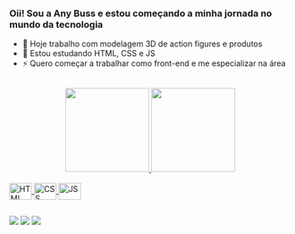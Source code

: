### Oii! Sou a Any Buss e estou começando a minha jornada no mundo da tecnologia

- 🔭 Hoje trabalho com modelagem 3D de action figures e produtos
- 🌱 Estou estudando HTML, CSS e JS
- ⚡ Quero começar a trabalhar como front-end e me especializar na área

##

<div align="center">
  <a href="https://anybuss.com" target="_blank">
  <img height="150em" src="https://github-readme-stats.vercel.app/api?username=anybuss&show_icons=true&include_all_commits=true&count_private=true&theme=onedark">
  <img height="150em" src="https://github-readme-stats.vercel.app/api/top-langs/?username=anybuss&layout=compact&langs_count=7&theme=onedark">
</div>
  
<div style="display: inline_block&align"><br>
  <img align="center" alt="HTML" height="30" width="40" src="https://cdn.jsdelivr.net/gh/devicons/devicon/icons/html5/html5-plain-wordmark.svg">
  <img align="center" alt="CSS" height="30" width="40" src="https://cdn.jsdelivr.net/gh/devicons/devicon/icons/css3/css3-plain-wordmark.svg">
  <img align="center" alt="JS" height="30" width="40" src="https://cdn.jsdelivr.net/gh/devicons/devicon/icons/javascript/javascript-plain.svg">
</div>
  
##
  
<div> 
  <a href="https://anybuss.com" target="_blank"><img src="https://img.shields.io/badge/Blogger-FF5722?style=for-the-badge&logo=blogger&logoColor=white"></a>
  <a href="https://linkedin.com/in/any-buss-41747a234/" target="_blank"><img src="https://img.shields.io/badge/LinkedIn-0077B5?style=for-the-badge&logo=linkedin&logoColor=white"></a>
  <a href = "mailto:any@anybuss.com" target="_blank"><img src="https://img.shields.io/badge/Gmail-D14836?style=for-the-badge&logo=gmail&logoColor=white"></a>
</div>
  
##
